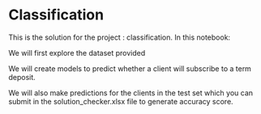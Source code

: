 # Classification

This is the solution for the project : classification. In this notebook:

We will first explore the dataset provided

We will create models to predict whether a client will subscribe to a term deposit.

We will also make predictions for the clients in the test set which you can submit in the solution_checker.xlsx file to generate accuracy score.
